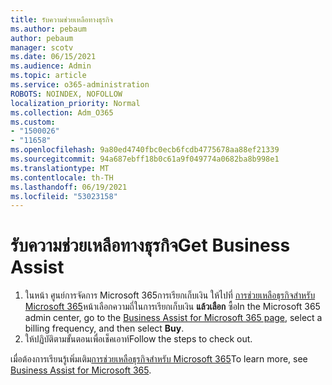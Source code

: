 ```yaml
---
title: รับความช่วยเหลือทางธุรกิจ
ms.author: pebaum
author: pebaum
manager: scotv
ms.date: 06/15/2021
ms.audience: Admin
ms.topic: article
ms.service: o365-administration
ROBOTS: NOINDEX, NOFOLLOW
localization_priority: Normal
ms.collection: Adm_O365
ms.custom:
- "1500026"
- "11658"
ms.openlocfilehash: 9a80ed4740fbc0ecb6fcdb4775678aa88ef21339
ms.sourcegitcommit: 94a687ebff18b0c61a9f049774a0682ba8b998e1
ms.translationtype: MT
ms.contentlocale: th-TH
ms.lasthandoff: 06/19/2021
ms.locfileid: "53023158"
---
```

# <a name="get-business-assist"></a><span data-ttu-id="ac839-102">รับความช่วยเหลือทางธุรกิจ</span><span class="sxs-lookup"><span data-stu-id="ac839-102">Get Business Assist</span></span>

1. <span data-ttu-id="ac839-103">ในหน้า ศูนย์การจัดการ Microsoft 365การเรียกเก็บเงิน ให้ไปที่ [การช่วยเหลือธุรกิจสําหรับ Microsoft 365](https://go.microsoft.com/fwlink/p/?linkid=2158423)หน้าเลือกความถี่ในการเรียกเก็บเงิน **แล้วเลือก** ซื้อ</span><span class="sxs-lookup"><span data-stu-id="ac839-103">In the Microsoft 365 admin center, go to the [Business Assist for Microsoft 365 page](https://go.microsoft.com/fwlink/p/?linkid=2158423), select a billing frequency, and then select **Buy**.</span></span>
2. <span data-ttu-id="ac839-104">ให้ปฏิบัติตามขั้นตอนเพื่อเช็คเอาท์</span><span class="sxs-lookup"><span data-stu-id="ac839-104">Follow the steps to check out.</span></span>

<span data-ttu-id="ac839-105">เมื่อต้องการเรียนรู้เพิ่มเติม[การช่วยเหลือธุรกิจสําหรับ Microsoft 365](/microsoft-365/admin/misc/business-assist)</span><span class="sxs-lookup"><span data-stu-id="ac839-105">To learn more, see [Business Assist for Microsoft 365](/microsoft-365/admin/misc/business-assist).</span></span>